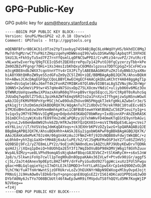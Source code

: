 GPG-Public-Key
==============

GPG public key for asm@theory.stanford.edu



    -----BEGIN PGP PUBLIC KEY BLOCK-----
    Version: GnuPG/MacGPG2 v2.0.18 (Darwin)
    Comment: GPGTools - http://gpgtools.org

    mQENBFBfsr8BCACb1cOTze2YpTzaxbyg74S94BjBgC6LoHWqUYyHS/bkhdIC8MqJ
    Mw7drhgMzrwCTYuFNitZHqzzqehyHDWWsoqI99/wUu1DSKwhNplApbqtPl3XFH3E
    SkU13L+Fkh5yTu5xd7FZ7rnYfQsmlLqOFNCSwPPDJ/CruMtz34ruvPZ/JYutRcrE
    vNLwatwIverYq/Q9gTCEIcQ5dtZQEX0zrePqu7p142PutOJ0fqCyzerzyTbb+kPe
    Zm9OZBZvPFgngr70Hi+1Xs34msIzbKhQxyC6OMdxlgzosa7DDTCpGgZ+SCxFHCva
    m3cgKBE8ndbJWXX7cqoVnnYTYv4rIXJPiTylABEBAAG0KUFuZHJldyBNb3JyaXNv
    biA8YXNtQHRoZW9yeS5zdGFuZm9yZC5lZHU+iQE/BBMBAgApBQJQX7K/AhsvBQkH
    hh+ABwsJCAcDAgEGFQgCCQoLBBYCAwECHgECF4AACgkQbLaKChtY4A848ggAgT1p
    hmd+dVcGqSel6KuJ6mfT4k2FonRZYMIBKv07QlANv9IOBtaL8g5ZVNujNvJDrWgr
    1ONN5+2w5HeViP9twr457qHe4N7SUsxDpZ75LXOcmvYNdiC+uliyb066v6MGz3Ox
    QTWNRzUaVqsweNwiXPUazxAVaR60q7Fn+pB9vrXgo5EqccLJGrCtRp0T0sRuhcGq
    JUUaDq7wpOUlZ75dLL3piHkAZWfkEmqV6RIto2a1FnXzvI7fhgmjzwSpNSnuWGwX
    wAbJIOjFKMVPR9PnYgrMSCjhCw89OubZhUvo9N5PHgqkTJekfgHkLAZwbelr3e/S
    gYA1qjtrihzDmSmzkbkBDQRQX7K/AQgAnTu7CZi0bOvIfH/ekYR8C10tuEEcv8E5
    aTMJEoBHn5a6zw3kHVemBmhkpKtwi1CBFBUDtewmYkWtBbNZuC58ZP1euiYyIg+s
    5v1qx5yJM7Y87MbVv3IgMEpq+Ddpdxh03KAbQ70bWRey+IxdQinnXPrAhZEmRASK
    I61mDCFn1zyWjKs8sfE09THx2xNCaPQRzyjU7xhWHvFD4OmeKTqEGtE9ynYbAGvi
    e3ynvL2v60eHAm0W92hvk6ZD/HfRJw39XYQzQXX0In+msVITN4DpES4Lag+cVei7
    ekY6Lin//iT/hVSVzbqJdmKqQAYoqs+ck3EXHrbKPVzDZy1wzG+SpQARAQABiQJE
    BBgBAgAPBQJQX7K/AhsuBQkHhh+AASkJEGy2igobWOAPwF0gBBkBAgAGBQJQX7K/
    AAoJEAkKa8eMvK70Jz4H/06gUnkKzAuJJFNmZ+Rfj92OsNQB88vFdwjtWkQBC/+z
    wL0hk0+yhYZqLGaXO+tMH4Bj6xAzluPE/hZ/VCJ5qMUFMxOSP3oYZ7lo8SZIHV5j
    GQ9BSDj9Fc2/yZ7E8mLLPY2z/9oEjnRCNA0ndLmv1AQZtLRPJ9UbyKEwDrvTQDNk
    qsHdJj/jXQxq1pDeiQ+h8UOhQa2E5Y3f17WqIbOVuBbP98kDMVjW6g1f8GVhZuuv
    WvpAL9ZMzy+ue8LVPhd9omqA5sNjqbAeFBbqcG8JEVbCZ+tSlKmRyCH++s6xSJnW
    Jp8/s/5lkwniFoVp7cwll1pTegN9uDn8OppaKAAv36IVLwf+Ptvdv90iGr/aggfS
    cj5L/2aJt4dAnex9p0EptL8HZ74PF/drFxPyiGudUd927lgpWcixuXzIFUl5Fwgu
    g6ac+HBLGqlqqieYqjsI7mDtLEJklDMQD3+fnYtLaRS1pw5XrCp1ekQ9D0ZvOLQR
    YLhCYW/fuATfnHrWwntSjzOFRUkrvLoZv3hEUXNYrNBpN9EWXogxMlbyOvpdJojt
    PRNsGjJi9HvAOw0vlEDk6rbyY+pnpncqnE8UqGsEZ2rIS6I4DKcaU1PPD1oQJwOO
    DYbfA0Ny6JsTYo7O08BCbUtt46fAwEp3wHR9ifMVpduTS8fhQQYLd5MKfKogWjIP
    NJV6eg==
    =fz4j
    -----END PGP PUBLIC KEY BLOCK-----

